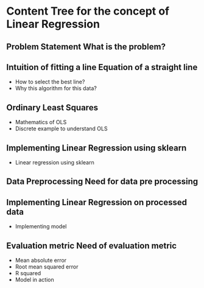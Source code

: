 # Content Tree for the concept of Linear Regression

## Problem Statement	What is the problem?
	
## Intuition of fitting a line	Equation of a straight line
- How to select the best line?
- Why this algorithm for this data?
	
## Ordinary Least Squares	
- Mathematics of OLS
- Discrete example to understand OLS
	
## Implementing Linear Regression using sklearn	
- Linear regression using sklearn
	
## Data Preprocessing	Need for data pre processing
	
## Implementing Linear Regression on processed data	
- Implementing model
	
## Evaluation metric	Need of evaluation metric
- Mean absolute error
- Root mean squared error
- R squared
- Model in action
